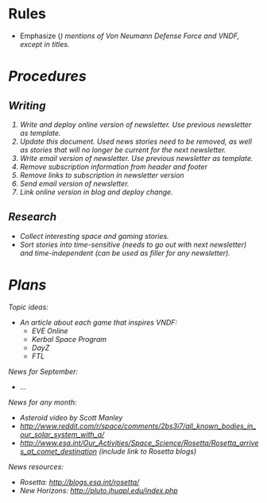 # Rules

- Emphasize (<em>) mentions of <em>Von Neumann Defense Force</em> and
  <em>VNDF</em>, except in titles.

# Procedures

## Writing

1. Write and deploy online version of newsletter. Use previous newsletter as
template.
1. Update this document. Used news stories need to be removed, as well as
stories that will no longer be current for the next newsletter.
1. Write email version of newsletter. Use previous newsletter as template.
  1. Remove subscription information from header and footer
  1. Remove links to subscription in newsletter version
1. Send email version of newsletter.
1. Link online version in blog and deploy change.


## Research

- Collect interesting space and gaming stories.
- Sort stories into time-sensitive (needs to go out with next newsletter) and
time-independent (can be used as filler for any newsletter).


# Plans

Topic ideas:
- An article about each game that inspires VNDF:
  - EVE Online
  - Kerbal Space Program
  - DayZ
  - FTL


News for September:
- ...

News for any month:
- Asteroid video by Scott Manley
- http://www.reddit.com/r/space/comments/2bs3i7/all_known_bodies_in_our_solar_system_with_a/
- http://www.esa.int/Our_Activities/Space_Science/Rosetta/Rosetta_arrives_at_comet_destination
  (include link to Rosetta blogs)

News resources:
- Rosetta: http://blogs.esa.int/rosetta/
- New Horizons: http://pluto.jhuapl.edu/index.php
